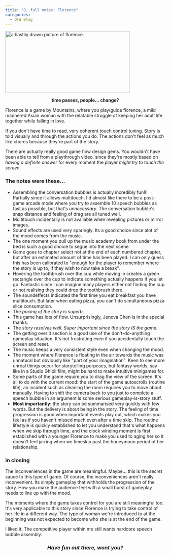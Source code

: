 ```yaml
--- 
title: "8. full notes: Florence"
categories:
  - Old Blog
---
```

<img class="  wp-image-271 aligncenter" src="https://iuondesign.files.wordpress.com/2018/03/quickflorence.png" alt="a hastily drawn picture of florence." width="392" height="194" />
<p style="text-align:center;"><strong>time passes, people... change?</strong></p>
<p style="text-align:left;">Florence is a game by Mountains, where you play/guide florence, a mild mannered Asian woman with the relatable struggle of keeping her adult life together while falling in love.</p>
If you don't have time to read, very coherent touch control tuning. Story is told visually and through the actions you do. 
The actions don't feel as much like chores because they're part of the story.

<p style="text-align:left;">There are actually really good game flow design gems.
You wouldn't have been able to tell from a playthrough video, since they're mostly based on <em>having a definite answer</em> for every moment the player <em>might try to touch the screen</em>.</p>

<h3><strong>The notes were these...</strong><!--more--></h3>
<ul>
	<li>Assembling the conversation bubbles is actually incredibly fun!!! Partially since it allows multitouch. I'd almost like there to be a post-game arcade mode where you try to assemble 10 speech bubbles as fast as possible, but that's <em>unnecessary</em>.
The conversation bubble's snap distance and feeling of drag are all tuned well.</li>
	<li>Multitouch incidentally is not available when revealing pictures or mirror images.</li>
	<li>Sound effects are used very sparingly. Its a good choice since alot of the mood comes from the music.</li>
	<li>The one moment you pull up the music academy book from under the bed is such a good choice to segue into the next scene.</li>
	<li>Game goes to chapter select not at the end of each numbered chapter, but after an estimated amount of time has been played.
I can only guess this has been calibrated to "enough for the player to remember where the story is up to, if they wish to now take a break".</li>
	<li>Hovering the toothbrush over the cup while moving in creates a green rectangle over the cup to indicate something actually happens if you let go. Fantastic since I can imagine many players either not finding the cup or not realising they could drop the toothbrush there.</li>
	<li>The soundeffects indicated the first time you eat breakfast you have multitouch. But later when eating pizza, you can't do simultaneous pizza slice consumption.</li>
	<li>The <em>pacing of the story is superb</em>.</li>
	<li>This game has lots of flow. Unsurprisingly, Jenova Chen is in the special thanks.</li>
	<li>The <em>story resolves well. Super important since the story IS the game.</em></li>
	<li>The getting over it section is a good use of the don't-do-anything gameplay situation. It's not frustrating even if you accidentally touch the screen and reset.</li>
	<li>The music keeps a very consistent style even when changing the mood.</li>
	<li>The moment where Florence is floating in the air towards the music was unnatural but obviously like "part of your imagination".
Keen to see more unreal things occur for storytelling purposes, but fantasy worlds, say like in a Studio Ghibli film, might be hard to make intuitive minigames for.</li>
	<li>Some parts of the game require you to drag the view of the screen. It's all to do with the current mood: the start of the game autoscrolls (routine life), an incident such as cleaning the room requires you to move about manually. Having to shift the camera back to you just to complete a speech bubble in an argument is some serious gameplay-is-story stuff.</li>
	<li><strong>Most importantly: </strong>the story can be summarised very quickly with few words. But the delivery is about being in the story. The feeling of time progression is good when important events play out, which makes you feel as if you haven't missed much even after a time skip. The routine lifestyle is quickly established to let you understand that's what happens when we skip through time, and the clock winding moment is first established with a younger Florence to make you used to aging her so it doesn't feel jarring when we timeskip past the honeymoon period of her relationship.</li>
</ul>
<h3><strong>in closing</strong></h3>
The inconveniences in the game are meaningful. Maybe... this is the secret sauce to this type of game. Of course, the inconveniences aren't really inconvenient. Its simply gameplay that withholds the progression of the story. How you make the audience feel with a small burst of gameplay needs to line up with the mood.

The moments where the game takes control for you are still meaningful too. It's very applicable to this story since Florence is trying to take control of her life in a different way. The type of woman we're introduced to at the beginning was not expected to become who she is at the end of the game.

I liked it. The competitive player within me still wants hardcore speech bubble assembly.
<h3 style="text-align:center;"><em><strong>Have fun out there, wont you?</strong></em></h3>
&nbsp;
